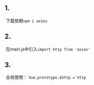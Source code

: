## 1.

​		下载依赖`npm i axios`

## 2.

​		在main.js中引入`import http from 'axios'`

## 3.

​		全局使用：	`Vue.prototype.$http = http`

